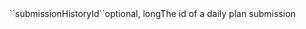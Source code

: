 <tr><td>``submissionHistoryId``</td><td>optional, long</td><td>The id of a daily plan submission</td><td></td><td></td></tr>
